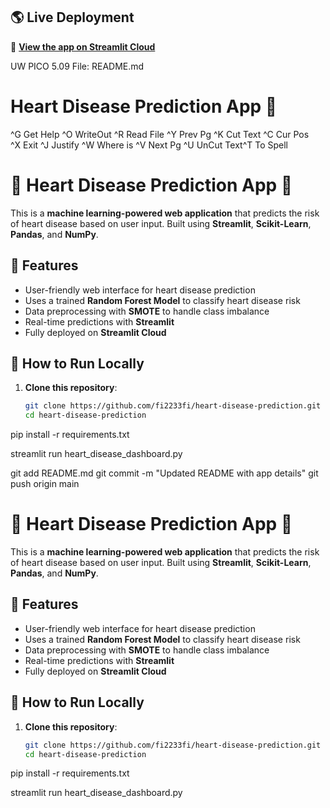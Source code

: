 ## 🌎 Live Deployment
🔗 **[View the app on Streamlit Cloud](https://heart-disease-prediction-hygonykwg8hwedeslvsdtg.streamlit.app/)**


 UW PICO 5.09                        File: README.md                           

# Heart Disease Prediction App 🚀



















^G Get Help  ^O WriteOut  ^R Read File ^Y Prev Pg   ^K Cut Text  ^C Cur Pos   
^X Exit      ^J Justify   ^W Where is  ^V Next Pg   ^U UnCut Text^T To Spell  
# 💖 Heart Disease Prediction App 🚀

This is a **machine learning-powered web application** that predicts the risk of heart disease based on user input. Built using **Streamlit**, **Scikit-Learn**, **Pandas**, and **NumPy**.

## 📌 Features
- User-friendly web interface for heart disease prediction
- Uses a trained **Random Forest Model** to classify heart disease risk
- Data preprocessing with **SMOTE** to handle class imbalance
- Real-time predictions with **Streamlit**
- Fully deployed on **Streamlit Cloud**

## 🚀 How to Run Locally
1. **Clone this repository**:
   ```bash
   git clone https://github.com/fi2233fi/heart-disease-prediction.git
   cd heart-disease-prediction

pip install -r requirements.txt

streamlit run heart_disease_dashboard.py

git add README.md
git commit -m "Updated README with app details"
git push origin main

# 💖 Heart Disease Prediction App 🚀

This is a **machine learning-powered web application** that predicts the risk of heart disease based on user input. Built using **Streamlit**, **Scikit-Learn**, **Pandas**, and **NumPy**.

## 📌 Features
- User-friendly web interface for heart disease prediction
- Uses a trained **Random Forest Model** to classify heart disease risk
- Data preprocessing with **SMOTE** to handle class imbalance
- Real-time predictions with **Streamlit**
- Fully deployed on **Streamlit Cloud**

## 🚀 How to Run Locally
1. **Clone this repository**:
   ```bash
   git clone https://github.com/fi2233fi/heart-disease-prediction.git
   cd heart-disease-prediction

pip install -r requirements.txt

streamlit run heart_disease_dashboard.py


